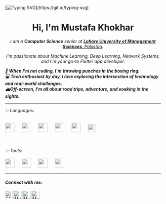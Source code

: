 [![Typing SVG](https://readme-typing-svg.demolab.com?font=Fira+Code&pause=1000&width=435&lines=Welcome+to+my+GitHub!)](https://git.io/typing-svg)
<!-- <h1 align="center">Hi <img src="https://raw.githubusercontent.com/ABSphreak/ABSphreak/master/gifs/Hi.gif" width="30px">, I'm Mustafa Khokhar</h1> -->
<h1 align="center">Hi, I'm Mustafa Khokhar</h1>
<p align="center">
  
  <em>
    I am a <b>Computer Science</b> senior at  <a href="https://lums.edu.pk"> <b>Lahore University of Management Sciences</b>, Pakistan</a>.

   <p align="center"> I'm passionate about Machine Learning, Deep Learning, Network Systems, and I'm your go-to Flutter app developer.</p>
<!--   <br> -->
  <b>🥊 When I'm not coding, I'm throwing punches in the boxing ring.</b>
  <br>
  <b>💻 Tech enthusiast by day, I love exploring the intersection of technology and real-world challenges.</b>
  <br>
  <b>🏔Off-screen, I'm all about road trips, adventure, and soaking in the sights.</b>
</p>

---
<summary>
  ✨ Languages:
</summary>
   <br>
<p align="left">
<a href="https://www.python.org/" target="_blank"><img height="30" src="https://www.vectorlogo.zone/logos/python/python-icon.svg"></a>&nbsp;&nbsp;&nbsp;&nbsp;&nbsp;
<a href="https://dart.dev" target="_blank"><img height="30" src="https://www.vectorlogo.zone/logos/dartlang/dartlang-icon.svg"></a>&nbsp;&nbsp;&nbsp;&nbsp;&nbsp;
<a href="https://www.javascript.com" target="_blank"><img height="30" src="https://www.vectorlogo.zone/logos/javascript/javascript-icon.svg"></a>&nbsp;&nbsp;&nbsp;&nbsp;&nbsp;
<a href="https://www.typescriptlang.org" target="_blank"><img height="30" src="https://www.vectorlogo.zone/logos/typescriptlang/typescriptlang-icon.svg"></a>&nbsp;&nbsp;&nbsp;&nbsp;&nbsp;
<a href="https://isocpp.org/std/the-standard" target="_blank"><img height="30" src="https://upload.wikimedia.org/wikipedia/commons/1/18/ISO_C%2B%2B_Logo.svg"></a>&nbsp;&nbsp;&nbsp;&nbsp;&nbsp;
<a href="https://go.dev" target="_blank"><img height="26" src="https://www.vectorlogo.zone/logos/golang/golang-official.svg"></a>&nbsp;&nbsp;&nbsp;&nbsp;&nbsp;
</p>

<br>
<br>
<summary>
  ✨ Tools:
</summary>
   <br>
<a href="https://flutter.dev/" target="_blank"><img height="30" src="https://www.vectorlogo.zone/logos/flutterio/flutterio-icon.svg"></a>&nbsp;&nbsp;&nbsp;&nbsp;&nbsp;
<a href="https://firebase.google.com/" target="_blank"><img height="30" src="https://www.vectorlogo.zone/logos/firebase/firebase-icon.svg"></a>&nbsp;&nbsp;&nbsp;&nbsp;&nbsp;
<a href="https://www.tensorflow.org/" target="_blank"><img height="30" src="https://www.vectorlogo.zone/logos/tensorflow/tensorflow-icon.svg"></a>&nbsp;&nbsp;&nbsp;&nbsp;&nbsp;
<a href="https://pytorch.org/" target="_blank"><img height="30" src="https://www.vectorlogo.zone/logos/pytorch/pytorch-icon.svg"></a>&nbsp;&nbsp;&nbsp;&nbsp;&nbsp;

<br>

---

<h4> Connect with me: <h4>
  </hr>
  <a href="https://www.linkedin.com/in/mustafamir-khokhar">
   <img align="left" alt=" Mustafa Khokhar | Linkedin" width="24px" src="https://www.vectorlogo.zone/logos/linkedin/linkedin-icon.svg" />
  </a>
  <a href="mailto:mustafakhokhar26@gmail.com">
    <img align="left" alt="Mustafa Khokhar | Gmail" width="26px" src="https://www.vectorlogo.zone/logos/gmail/gmail-icon.svg" />
  </a>
   <a href="https://github.com/mustafakhokhar">
    <img align="left" alt="Mustafa Khokhar| Github" width="26px" src="https://www.vectorlogo.zone/logos/github/github-tile.svg" />
  </a>
  <a href="https://medium.com/@mustafakhokhar26">
    <img align="left" alt="Mustafa Khokhar| Github" width="26px" src="https://www.vectorlogo.zone/logos/medium/medium-tile.svg" />
  </a>
  <br>

<!--
**mustafakhokhar/mustafakhokhar** is a ✨ _special_ ✨ repository because its `README.md` (this file) appears on your GitHub profile.

Here are some ideas to get you started:

- 🔭 I’m currently working on ...
- 🌱 I’m currently learning ...
- 👯 I’m looking to collaborate on ...
- 🤔 I’m looking for help with ...
- 💬 Ask me about ...
- 📫 How to reach me: ...
- 😄 Pronouns: ...
- ⚡ Fun fact: ...
-->
